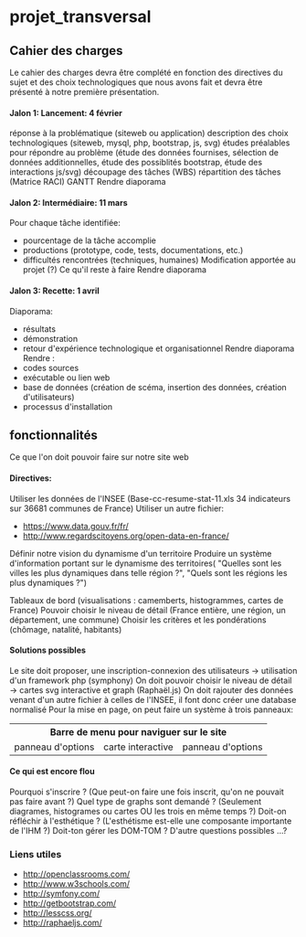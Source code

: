 # projet_transversal
## Cahier des charges
Le cahier des charges devra être complété en fonction des directives du sujet et des choix technologiques que nous avons fait et devra être présenté à notre première présentation.

#### Jalon 1: Lancement: 4 février
réponse à la problématique (siteweb ou application)
description des choix technologiques (siteweb, mysql, php, bootstrap, js, svg)
études préalables pour répondre au problème (étude des données fournises, sélection de données additionnelles, étude des possiblités bootstrap, étude des interactions js/svg)
découpage des tâches (WBS)
répartition des tâches (Matrice RACI)
GANTT
Rendre diaporama

#### Jalon 2: Intermédiaire: 11 mars
Pour chaque tâche identifiée:
- pourcentage de la tâche accomplie
- productions (prototype, code, tests, documentations, etc.)
- difficultés rencontrées (techniques, humaines)
Modification apportée au projet (?)
Ce qu'il reste à faire
Rendre diaporama

#### Jalon 3: Recette: 1 avril
Diaporama:
- résultats
- démonstration
- retour d'expérience technologique et organisationnel
Rendre diaporama
Rendre :
- codes sources
- exécutable ou lien web
- base de données (création de scéma, insertion des données, création d'utilisateurs)
- processus d'installation


## fonctionnalités
Ce que l'on doit pouvoir faire sur notre site web

#### Directives:
Utiliser les données de l'INSEE (Base-cc-resume-stat-11.xls 34 indicateurs sur 36681 communes de France)
Utiliser un autre fichier:
- https://www.data.gouv.fr/fr/
- http://www.regardscitoyens.org/open-data-en-france/

Définir notre vision du dynamisme d'un territoire
Produire un système d'information portant sur le dynamisme des territoires( "Quelles sont les villes les plus dynamiques dans telle région ?", "Quels sont les régions les plus dynamiques ?")

Tableaux de bord (visualisations : camemberts, histogrammes, cartes de France)
Pouvoir choisir le niveau de détail (France entière, une région, un département, une commune)
Choisir les critères et les pondérations (chômage, natalité, habitants)

#### Solutions possibles
Le site doit proposer, une inscription-connexion des utilisateurs -> utilisation d'un framework php (symphony)
On doit pouvoir choisir le niveau de détail -> cartes svg interactive et graph (Raphaël.js)
On doit rajouter des données venant d'un autre fichier à celles de l'INSEE, il font donc créer une database normalisé
Pour la mise en page, on peut faire un système à trois panneaux:
<table>
  <tr><th colspan="3">Barre de menu pour naviguer sur le site</th></tr>
  <tr>
    <td>panneau d'options</td>
    <td>carte interactive</td>
    <td>panneau d'options</td>
  </tr>
</table>

#### Ce qui est encore flou
Pourquoi s'inscrire ? (Que peut-on faire une fois inscrit, qu'on ne pouvait pas faire avant ?)
Quel type de graphs sont demandé ? (Seulement diagrames, histogrames ou cartes OU les trois en même temps ?)
Doit-on réfléchir à l'esthétique ? (L'esthétisme est-elle une composante importante de l'IHM ?)
Doit-ton gérer les DOM-TOM ?
D'autre questions possibles ...?

### Liens utiles
- http://openclassrooms.com/
- http://www.w3schools.com/
- http://symfony.com/
- http://getbootstrap.com/
- http://lesscss.org/
- http://raphaeljs.com/
